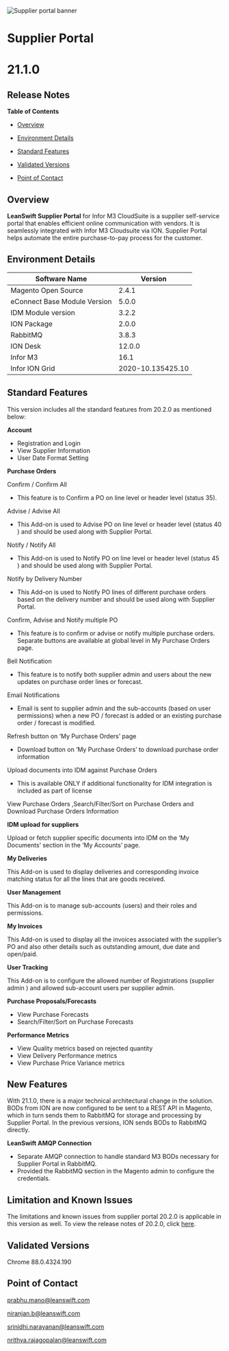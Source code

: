 ![Supplier portal banner](../../../../images/banner-supplier-portal.jpg)

# **Supplier Portal**

# **21.1.0**

## **Release Notes**

**Table of Contents**

- [Overview](#overview)

- [Environment Details](#environment-details)

- [Standard Features](#standard-features)

- [Validated Versions](#validated-versions)

- [Point of Contact](#point-of-contact)

## **Overview**

**LeanSwift Supplier Portal** for Infor M3 CloudSuite is a supplier self-service portal that enables efficient online communication with vendors. It is seamlessly integrated with Infor M3 Cloudsuite via ION. Supplier Portal helps automate the entire purchase-to-pay process for the customer.

## **Environment Details**

|  **Software Name**  |  **Version**  |
| --- | --- |
| Magento Open Source | 2.4.1 |
| eConnect Base Module Version | 5.0.0 |
| IDM Module version | 3.2.2 |
| ION Package | 2.0.0|
| RabbitMQ | 3.8.3 |
| ION Desk | 12.0.0 |
| Infor M3 | 16.1 |
| Infor ION Grid | 2020-10.135425.10 |



## **Standard Features**

This version includes all the standard features from 20.2.0 as mentioned below:

**Account**
  - Registration and Login
  - View Supplier Information
  - User Date Format Setting

**Purchase Orders**

Confirm / Confirm All
- This feature is to Confirm a PO on line level or header level (status 35).

Advise / Advise All
- This Add-on is used to Advise PO on line level or header level (status 40 ) and should be used along with Supplier Portal.

Notify / Notify All
- This Add-on is used to Notify PO on line level or header level (status 45 ) and should be used along with Supplier Portal.

Notify by Delivery Number
- This Add-on is used to Notify PO lines of different purchase orders based on the delivery number and should be used along with Supplier Portal.

Confirm, Advise and Notify multiple PO
- This feature is to confirm or advise or notify multiple purchase orders. Separate buttons are available at global level in My Purchase Orders page.

Bell Notification
- This feature is to notify both supplier admin and users about the new updates on purchase order lines or forecast.

Email Notifications
- Email is sent to supplier admin and the sub-accounts (based on user permissions) when a new PO / forecast is added or an existing purchase order / forecast is modified.

Refresh button on ‘My Purchase Orders’ page
- Download button on ‘My Purchase Orders’ to download purchase order information

Upload documents into IDM against Purchase Orders
  - This is available ONLY if additional functionality for IDM integration is included as part of license

View Purchase Orders ,Search/Filter/Sort on Purchase Orders and Download Purchase Orders Information


**IDM upload for suppliers**

  Upload or fetch supplier specific documents into IDM on the ‘My Documents’ section in the ‘My Accounts’ page.

**My Deliveries**

  This Add-on is used to display deliveries and corresponding invoice matching status for all the lines that are goods received.

**User Management**

  This Add-on is to manage sub-accounts (users) and their roles and permissions.

**My Invoices**

  This Add-on is used to display all the invoices associated with the supplier’s PO and also other details such as outstanding amount, due date and open/paid.

**User Tracking**
  
  This Add-on is to configure the allowed number of Registrations (supplier admin ) and allowed sub-account users per supplier admin.
  
**Purchase Proposals/Forecasts**
  - View Purchase Forecasts
  - Search/Filter/Sort on Purchase Forecasts
  
**Performance Metrics**
  - View Quality metrics based on rejected quantity
  - View Delivery Performance metrics
  - View Purchase Price Variance metrics

## **New Features**

With 21.1.0, there is a major technical architectural change in the solution. BODs from ION are now configured to be sent to a REST API in Magento, which in turn sends them to RabbitMQ for storage and processing by Supplier Portal. In the previous versions, ION sends BODs to RabbitMQ directly.

**LeanSwift AMQP Connection**
- Separate AMQP connection to handle standard M3 BODs necessary for Supplier Portal in RabbitMQ.
- Provided the RabbitMQ section in the Magento admin to configure the credentials.

## **Limitation and Known Issues**

The limitations and known issues from supplier portal 20.2.0 is applicable in this version as well. To view the release notes of 20.2.0, click [here](../20.2.0/release-notes-20.2.0-supplier-portal.md).

## **Validated Versions**

 Chrome 88.0.4324.190


## **Point of Contact**

[prabhu.mano@leanswift.com](mailto:prabhu.mano@leanswift.com)

[niranjan.b@leanswift.com](mailto:niranjan.b@leanswift.com)

[srinidhi.narayanan@leanswift.com](mailto:srinidhi.narayanan@leanswift.com)

[nrithya.rajagopalan@leanswift.com](mailto:nrithya.rajagopalan@leanswift.com)
